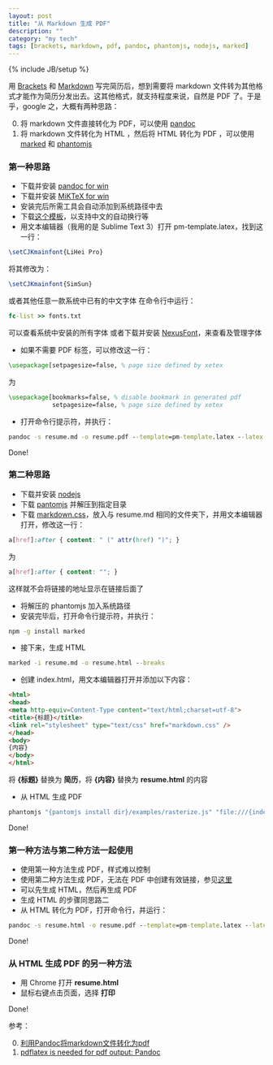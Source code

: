 ```yaml
---
layout: post
title: "从 Markdown 生成 PDF"
description: ""
category: "my tech" 
tags: [brackets, markdown, pdf, pandoc, phantomjs, nodejs, marked]
---
```

{% include JB/setup %}

用 [Brackets](http://brackets.io/) 和 [Markdown](https://help.github.com/articles/github-flavored-markdown) 写完简历后，想到需要将 markdown 文件转为其他格式才能作为简历分发出去。这其他格式，就支持程度来说，自然是 PDF 了。于是乎，google 之，大概有两种思路：

0. 将 markdown 文件直接转化为 PDF，可以使用 [pandoc](http://johnmacfarlane.net/pandoc/)
0. 将 markdown 文件转化为 HTML ，然后将 HTML 转化为 PDF ，可以使用 [marked](https://github.com/chjj/marked) 和 [phantomjs](http://phantomjs.org/)

### 第一种思路

* 下载并安装 [pandoc for win](https://pandoc.googlecode.com/files/pandoc-1.12.2.1.msi)
* 下载并安装 [MiKTeX for win](http://mirror.bjtu.edu.cn/CTAN/systems/win32/miktex/setup/basic-miktex.exe)
* 安装完后所需工具会自动添加到系统路径中去
* 下载[这个模板](https://raw.github.com/tzengyuxio/pages/gh-pages/pandoc/pm-template.latex)，以支持中文的自动换行等
* 用文本编辑器（我用的是 Sublime Text 3）打开 pm-template.latex，找到这一行：

```latex
\setCJKmainfont{LiHei Pro}
```
将其修改为：

```latex
\setCJKmainfont{SimSun}
```
或者其他任意一款系统中已有的中文字体
在命令行中运行：

```bat
fc-list >> fonts.txt
```
可以查看系统中安装的所有字体
或者下载并安装 [NexusFont](http://www.xiles.net/pds/NexusFontSetup2.5.8.exe)，来查看及管理字体

* 如果不需要 PDF 标签，可以修改这一行：

```latex
\usepackage[setpagesize=false, % page size defined by xetex
```
为

```latex
\usepackage[bookmarks=false, % disable bookmark in generated pdf
            setpagesize=false, % page size defined by xetex 
```
* 打开命令行提示符，并执行：

```bat
pandoc -s resume.md -o resume.pdf --template=pm-template.latex --latex-engine=xelatex
```

Done!

### 第二种思路
* 下载并安装 [nodejs](http://nodejs.org/dist/v0.10.24/x64/node-v0.10.24-x64.msi)
* 下载 [pantomjs](https://phantomjs.googlecode.com/files/phantomjs-1.9.2-windows.zip) 并解压到指定目录
* 下载 [markdown.css](https://raw.github.com/gruehle/MarkdownPreview/master/markdown.css)，放入与 resume.md 相同的文件夹下，并用文本编辑器打开，修改这一行：

```css
a[href]:after { content: " (" attr(href) ")"; }
```
为

```css
a[href]:after { content: ""; }
```
这样就不会将链接的地址显示在链接后面了

* 将解压的 phantomjs 加入系统路径
* 安装完毕后，打开命令行提示符，并执行：

```bat
npm -g install marked
```
* 接下来，生成 HTML

```bat
marked -i resume.md -o resume.html --breaks
```
* 创建 index.html，用文本编辑器打开并添加以下内容：

```html
<html>
<head>
<meta http-equiv=Content-Type content="text/html;charset=utf-8">
<title>{标题}</title>
<link rel="stylesheet" type="text/css" href="markdown.css" />
</head>
<body>
{内容}
</body>
</html>
```

将 **{标题}** 替换为 **简历**，将 **{内容}** 替换为 **resume.html** 的内容

* 从 HTML 生成 PDF

```bat
phantomjs "{pantomjs install dir}/examples/rasterize.js" "file:///{index.html 路径}" resume.pdf A4
```

Done!

### 第一种方法与第二种方法一起使用
* 使用第一种方法生成 PDF，样式难以控制
* 使用第二种方法生成 PDF，无法在 PDF 中创建有效链接，参见[这里](https://github.com/ariya/phantomjs/issues/10196 "Suggestion: Include hyperlink action in PDF output for hyperlinks in webpage")
* 可以先生成 HTML，然后再生成 PDF
* 生成 HTML 的步骤同思路二
* 从 HTML 转化为 PDF，打开命令行，并运行：

```bat
pandoc -s resume.html -o resume.pdf --template=pm-template.latex --latex-engine=xelatex
```

Done!

### 从 HTML 生成 PDF 的另一种方法

* 用 Chrome 打开 **resume.html**
* 鼠标右键点击页面，选择 **打印**

Done!


参考：

0. [利用Pandoc将markdown文件转化为pdf](http://blog.sina.com.cn/s/blog_5ee56d450101dah2.html)
0. [pdflatex is needed for pdf output: Pandoc](http://install-pandoc.blogspot.com/2012/02/pdflatex-is-needed-for-pdf-output.html)